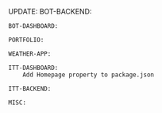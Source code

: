 UPDATE:
    BOT-BACKEND:

    BOT-DASHBOARD:

    PORTFOLIO:
      
    WEATHER-APP:

    ITT-DASHBOARD:
        Add Homepage property to package.json

    ITT-BACKEND:

    MISC:
     
      
